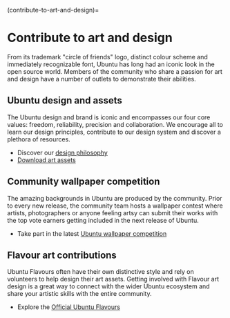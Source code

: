 (contribute-to-art-and-design)=
# Contribute to art and design

From its trademark "circle of friends" logo, distinct colour scheme and immediately recognizable font, Ubuntu has long had an iconic look in the open source world.
Members of the community who share a passion for art and design have a number of outlets to demonstrate their abilities.


## Ubuntu design and assets

The Ubuntu design and brand is iconic and encompasses our four core values: freedom, reliability, precision and collaboration.
We encourage all to learn our design principles, contribute to our design system and discover a plethora of resources.

* Discover our [design philosophy](https://design.ubuntu.com/brand)
* [Download art assets](https://design.ubuntu.com/resources)


## Community wallpaper competition

The amazing backgrounds in Ubuntu are produced by the community.
Prior to every new release, the community team hosts a wallpaper contest where artists, photographers or anyone feeling artsy can submit their works with the top vote earners getting included in the next release of Ubuntu.

* Take part in the latest [Ubuntu wallpaper competition](https://discourse.ubuntu.com/tag/wallpapers)


## Flavour art contributions

Ubuntu Flavours often have their own distinctive style and rely on volunteers to help design their art assets.
Getting involved with Flavour art design is a great way to connect with the wider Ubuntu ecosystem and share your artistic skills with the entire community.

* Explore the [Official Ubuntu Flavours](https://ubuntu.com/desktop/flavours)
